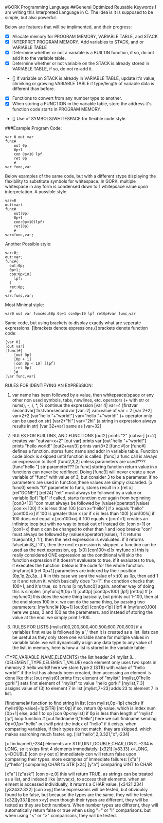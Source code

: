 #GORK Programming Language
##General Optimized Reusable Keywords
I am writing this Interpreted Language in C. The idea is it is supposed to be simple, but also powerful.

Below are features that will be implimented, and their progress:
- [x] Allocate memory for PROGRAM MEMORY, VARIABLE TABLE, and STACK
- [x] INTERPRET PROGRAM MEMORY. Add variables to STACK, and or VARIABLE TABLE
- [x] Determine whether or not a variable is a BUILTIN function, if so, do not add it to the variable table.
- [x] Determine whether or not variable on the STACK is already stored in VARIABLE TABLE, if so, do not re-add it.
- [] If variable on STACK is already in VARIABLE TABLE, update it's value, shrinking or growing VARIABLE TABLE if type/length of variable data is different than before.
- [x] Functions to convert from any number type to another.
- [x] When storing a FUNCTION in the variable table, store the address it's function code starts in PROGRAM MEMORY.
- [] Use of SYMBOLS/WHITESPACE for flexible code style.

###Example Program Code:
```
var 0 out var
func#
    out 0p
    0p+1
    con 0p<10 lpf
    ret 0p
    #
var func,var

```
Below examples of the same code, but with a different stype displaying the flexibility to substitute symbols for whitespace. In GORK, multiple whitespace in any form is condensed down to 1 whitepsace value upon interpretation.
A possible style:
```
var=0
out(var)
func#
    out(0p)
    0p+1
    con:0p<10(lpf)
    ret(0p)
    #
var=func,var;
```
Another Possible style:
```
var:0;
out:var;
func#{
  out:0p;
  0p+1;
  con:0p<10(
    lpf;
  )
  ret:0p;
  #
var:func,var;
```
Most Minimal style:
```
var0 out var func#out0p 0p+1 con0p<10 lpf ret0p#var func,var
```
Same code, but using brackets to display exactly what are seperate expressions. []brackets denote expressions,{}brackets denote function code:
```
[var 0]
[out var]
[func]#{
    [out 0p]
    [0p + 1]
    [con 0p < 10] [lpf]
    [ret 0p]
    }#
[var func,var]
```
RULES FOR IDENTIFYING AN EXPRESSION:
1. var name has been followed by a value, then whitepsace(space or any other non used symbols, tabs, newlines, etc. operators (+ with str or nums), -, /, *, % continue the expression
  [var 4]                  var=4
  [firstvar secondvar]     firstvar=secondvar
  [var+2]                  var=value of var + 2
  [var 2+2]                var=2+2
  [var"hello "+"world!"]   var="hello "+"world!" (+ operator only can be used on str)
  [var2+"hi"]              var="2hi" (a string in expression always results in str)
  [var 32+var]             same as [var+32]

2. RULES FOR BUILTINS, AND FUNCTIONS
  [out2]                  prints "2"
  [outvar] [x+2]          creates var "outvar=x+2"
  [out var]               prints var
  [out"hello "+"world!"]  prints "hello world!"
  [out2+var/3]            prints var/3+2
  [func #]or
  [func#]                 defines a function. stores func name and addr in variable
                          table. Function code block is skipped until function is called.
  [func]                  a func call is always an expression to itself
  [func2,3,2]             unless parameters are used????
  [func"hello "]          str parameter???
  [x func]                storing function return value in x
                          functions can never be redifined. Doing [func3] will never
                          create a new variable of "func" with value of 3, but consider
                          3 to be a parameter. if no parameters are used in function,these values are simply discarded.
  [x func0]               sends "0" parameter to func, stores result in x
  [ret x]
  [ret"DONE!"]
  [ret24]                 "ret" must always be followed by a value or variable
  [lpf]                   "lpf" if called, starts function over again from beginning
  [con3<10]               "con must always be followed by (value)(operator)(value)
  [con x<100]             if x is less than 100
  [con x="hello"]         if x equals "hello"
  [con100>x]              if 100 is greater than x (or if x is less than 100)
  [con100!x]              if 100 does not equal x
  [con100=x]              if 100 equals x
  [con1=1]                creates an infininte loop but with no way to break out of
                          instead do:
  [con x=1] or
  [con1=x]                then x can be changed to other than 1 and loop breaks
                          "con" must always be followed by (value)(operator)(value), if
                          it returns true(uint8_t '1'), then the next expression is evaluated. if it returns false(uint8_t '0'), then the next expression is skipped.
                          a function can be used as the next expression, eg.
  [x0]
  [con100>x][x myfunc x]  this is really considered ONE expression as the conditional
                          will skip the function expression if it doesn't evalueate to
                          true. if it evaluates to true, it executes the function. below is the code for the whole function.
  [myfunc]#
          [ret 0p+1]      parameters are indexed by their position (0p,1p,2p,3p...)
          #               in this case we sent the value of x:(0) as 0p, then add 1
                          to it and return it, which basically does "x=1". the condtion checks that 100>1, and it's true, so it runs [x myfunc0] again.
                          another way of doing this is simpler:
  [myfunc]#[0p+1]
           [out0p]
           [con0p<100]
           [lpf]
           [ret0p]
          #
  [x myfunc0]             this does the same thing basically, but prints out 1-100,
                          then at the end stores 100 in x. we can do the same thing,
                          by passing two parameters:
    [myfunc]#
           [0p+1]
           [out0p]
           [con0p<1p]
           [lpf]
          #
  [myfunc0,100]        here we pass, 0 and 100 as the parameters. and instead of
                       storing the value at the end, we simply print 1-100.
                       
3. RULES FOR LISTS
  [mylist100,200,300,400,500,600,700,800] if a variables first value is followed by a 
                                          ',' then it is created as a list. lists can be useful as they only store one variable name for multiple values in variable table. we will dynamically asign any data type to any value of the list. in memory, here is how a list is stored in the variable table:
  
  (TYPE,VARIABLE_NAME,ELEMENTS)           the list header
   24   mylist        8...  
  (0ELEMENT_TYPE,0ELEMENT_VALUE)          each element only uses two spots in memory
   2             hello world!             here we store type 2 (STR) with value of
                                          "hello world!"
                                          if the list has already been created, then accessing an element is done like this:
  [out mylist0]                           prints first element of "mylist"
  [mylist,0"hello gork!"]                  sets first element of "mylist" to value 
                                          "hello gork!"
  [mylist,7 3]                             assigns value of (3) to element 7 in list
  [mylist,7+23]                            adds 23 to element 7 in list.
  
  [findname]#                             function to find string in list
              [con mylist,0p=1p]          checks if mylist[0p value]=1p(STR)
              [ret 0p]                    if so, return 0p value, which is index num
              [0p+1]                      else, add 1 to op
              [con 0p<mylist]             if 0p is less than length of 'mylist'
              [lpf]                       loop function
            #
  [out findname 0,"hello"]                here we call findname sending 0p=0,1p="hello"
                                          out will print the index of "hello" if it exists.
                                          when comparing variables, if their types do not match, they are skipped. which makes searching much faster. eg.
  [list"hello",2,3.321,"x",-234]
  
  [x findname0,-234]                     elements are STR,UINT,DOUBLE,CHAR,LONG.
                                         -234 is LONG, so it skips first 4 elements immediately.
  [x321] [y83.13]                        x=LONG, y=DOUBLE
  [con x=y out x]                        immediately con will return false upon
                                         comparing their types. more examples of immediate failures:
  [x"a"] [y"hello"]                      comparing CHAR to STR
  [x24]  [y"a"]                          comparing UINT to CHAR
  
  [x"a"] [z"ask"]
  [con x=z,0]                            this will return TRUE, as strings can be
                                         treated as a list, and indexed like (strvar,x), to access their elements. when an elment is accessed individually, it returns a CHAR value.
  [x3421.234] [y32432.322]
  [con x=y]
                                        these expressions will be tested, but obvioulsy found to be false, but because the types are the same, they will be tested.
  [x32][y33.1][con x<y]                 even though their types are different, they
                                        will be tested as they are both numbers. When number types are different, they will automatically return false or true when using "=" or "!" comparisons. but when using "<" or ">" comparisons, they will be tested.
  
  